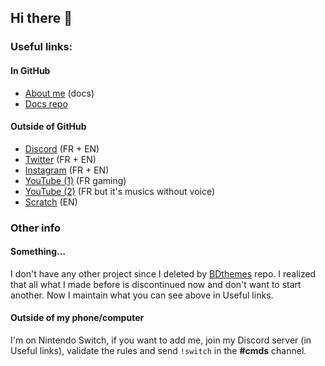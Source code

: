 ## Hi there 👋

### Useful links:

#### In GitHub
- [About me](https://github.com/YTGamer/docs/blob/master/lonl5445/aboutme.md) (docs)
- [Docs repo](https://github.com/YTGamer/docs)

#### Outside of GitHub
- [Discord](https://discord.me/nn1080) (FR + EN)
- [Twitter](https://twitter.com/3000Ytgamer) (FR + EN)
- [Instagram](https://instagram.com/lonlslurp) (FR + EN)
- [YouTube (1)](https://www.youtube.com/channel/UCRvDz191dFl3OXC6ZntGSzA) (FR gaming)
- [YouTube (2)](https://www.youtube.com/channel/UC_xhFpsJJ_-7v3Vs-h6JtBg) (FR but it's musics without voice)
- [Scratch](https://scratch.mit.edu/users/lonl5445/) (EN)

### Other info

#### Something…
I don't have any other project since I deleted by [BDthemes](https://github.com/YTGamer/bdthemes) repo. I realized that all what I made before is discontinued now and don't want to start another. Now I maintain what you can see above in Useful links.

#### Outside of my phone/computer
I'm on Nintendo Switch, if you want to add me, join my Discord server (in Useful links), validate the rules and send `!switch` in the **#cmds** channel.
